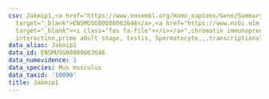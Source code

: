 ```yaml
---
csv: Jakmip1,<a href="https://www.ensembl.org/Homo_sapiens/Gene/Summary?db=core;g=ENSMUSG00000063646"
  target="_blank">ENSMUSG00000063646</a>,<a href="https://www.ncbi.nlm.nih.gov/pubmed/25450459"
  target="_blank"><i class="fas fa-file"></i></a>",chromatin immunoprecipitation assay,direct
  interaction,prime adult stage, testis, Spermatocyte,,,transcriptional regulation,
data_alias: Jakmip1
data_id: ENSMUSG00000063646
data_numevidence: 1
data_species: Mus musculus
data_taxid: '10090'
title: Jakmip1
---
```

